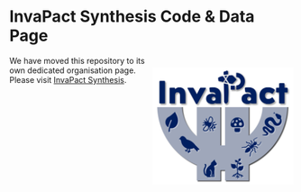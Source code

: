 # InvaPact Synthesis Code & Data Page
<img align="right" src="www/InvaPact logo.jpg" alt="InvaPact logo" width="250" style="margin-top: 20px">

We have moved this repository to its own dedicated organisation page. Please visit <a href="https://github.com/InvaPact-Synthesis">InvaPact Synthesis</a>.
